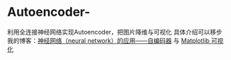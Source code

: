# Autoencoder-
利用全连接神经网络实现Autoencoder，把图片降维与可视化
具体介绍可以移步我的博客：[神经网络（neural network）的应用——自编码器](https://www.skyfaker.cc/2019/04/16/autoencoder/) 与 [Matplotlib 可视化]()
